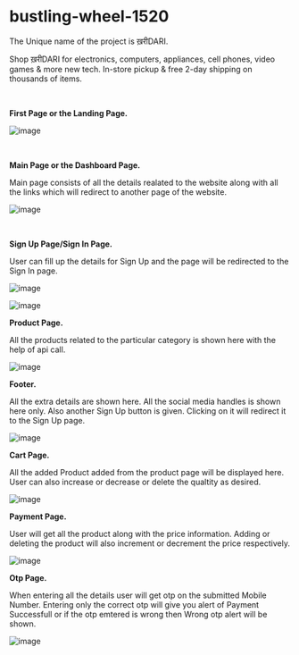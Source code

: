 # bustling-wheel-1520

The Unique name of the project is ख़रीDARI.

Shop ख़रीDARI for electronics, computers, appliances, cell phones, video games & more new tech. In-store pickup & free 2-day shipping on thousands of items.


<br>

**First Page or the Landing Page.**

![image](https://user-images.githubusercontent.com/108060013/201508940-9443eb1a-1b65-4995-bf06-85f096d0f4cf.png)

<br>

**Main Page or the Dashboard Page.**

Main page consists of all the details realated to the website along with all the links which will redirect to another page of the website.

![image](https://user-images.githubusercontent.com/108060013/201509956-3e9a466d-7236-410f-88a5-7bac529a52fd.png)

<br>

**Sign Up Page/Sign In Page.**

User can fill up the details for Sign Up and the page will be redirected to the Sign In page.

![image](https://user-images.githubusercontent.com/108060013/201509975-b737e61d-31b3-4a00-beee-dc841a4ffad5.png)

![image](https://user-images.githubusercontent.com/108060013/201510008-224be492-f99e-4565-8913-3250fa539197.png)


**Product Page.**

All the products related to the particular category is shown here with the help of api call.

![image](https://user-images.githubusercontent.com/108060013/201510070-bd9df2d1-a1cf-47f9-b18c-b1e4e6340a83.png)


**Footer.**

All the extra details are shown here. All the social media handles is shown here only. Also another Sign Up button is given. Clicking on it will redirect it to the Sign Up page.

![image](https://user-images.githubusercontent.com/108060013/201510076-aa901422-d5b0-46bd-9bef-7a38e4453e9a.png)


**Cart Page.**

All the added Product added from the product page will be displayed here. User can also increase or decrease or delete the qualtity as desired. 

![image](https://user-images.githubusercontent.com/108060013/201510086-ed88b47d-acf1-43f7-a995-585b99c4e476.png)


**Payment Page.**

User will get all the product along with the price information. Adding or deleting the product will also increment or decrement the price respectively.

![image](https://user-images.githubusercontent.com/108060013/201510118-a49aca64-7e72-4ee9-8488-cc7b68387998.png)


**Otp Page.**

When entering all the details user will get otp on the submitted Mobile Number. Entering only the correct otp will give you alert of Payment Successfull or if the otp emtered is wrong then Wrong otp alert will be shown.

![image](https://user-images.githubusercontent.com/108060013/201510137-cdd67bf3-ba14-4f53-a145-ebaf894af5da.png)

